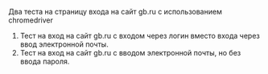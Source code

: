 Два теста на страницу входа на сайт gb.ru с использованием chromedriver 
1. Тест на вход на сайт gb.ru с входом через логин вместо входа через ввод электронной почты.
2. Тест на вход на сайт gb.ru с вводом электронной почты, но без ввода пароля.
